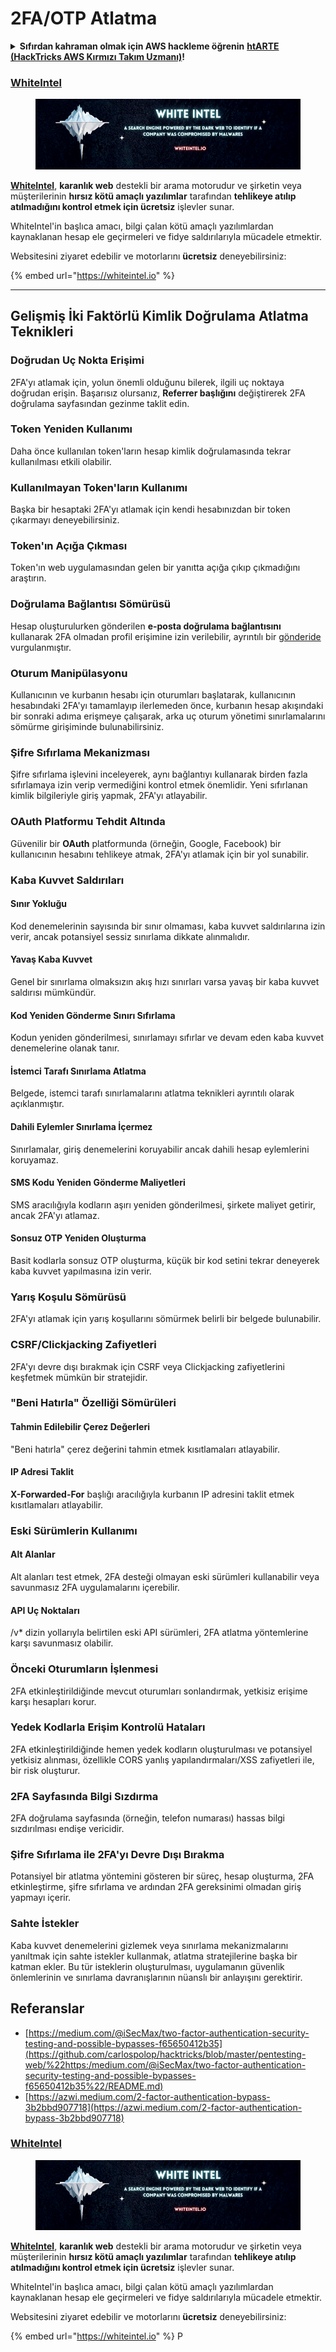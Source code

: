 # 2FA/OTP Atlatma

<details>

<summary><strong>Sıfırdan kahraman olmak için AWS hackleme öğrenin</strong> <a href="https://training.hacktricks.xyz/courses/arte"><strong>htARTE (HackTricks AWS Kırmızı Takım Uzmanı)</strong></a><strong>!</strong></summary>

HackTricks'ı desteklemenin diğer yolları:

* **Şirketinizi HackTricks'te reklam görmek istiyorsanız** veya **HackTricks'i PDF olarak indirmek istiyorsanız** [**ABONELİK PLANLARINI**](https://github.com/sponsors/carlospolop) kontrol edin!
* [**Resmi PEASS & HackTricks ürünlerini alın**](https://peass.creator-spring.com)
* [**The PEASS Ailesi'ni**](https://opensea.io/collection/the-peass-family) keşfedin, özel [**NFT'lerimiz**](https://opensea.io/collection/the-peass-family) koleksiyonu
* **Katılın** 💬 [**Discord grubuna**](https://discord.gg/hRep4RUj7f) veya [**telegram grubuna**](https://t.me/peass) veya bizi **Twitter** 🐦 [**@carlospolopm**](https://twitter.com/hacktricks\_live)** takip edin.**
* **Hacking püf noktalarınızı göndererek HackTricks ve HackTricks Cloud** github depolarına PR'lar gönderin.

</details>

### [WhiteIntel](https://whiteintel.io)

<figure><img src="/.gitbook/assets/image (1224).png" alt=""><figcaption></figcaption></figure>

[**WhiteIntel**](https://whiteintel.io), **karanlık web** destekli bir arama motorudur ve şirketin veya müşterilerinin **hırsız kötü amaçlı yazılımlar** tarafından **tehlikeye atılıp atılmadığını kontrol etmek için ücretsiz** işlevler sunar.

WhiteIntel'in başlıca amacı, bilgi çalan kötü amaçlı yazılımlardan kaynaklanan hesap ele geçirmeleri ve fidye saldırılarıyla mücadele etmektir.

Websitesini ziyaret edebilir ve motorlarını **ücretsiz** deneyebilirsiniz:

{% embed url="https://whiteintel.io" %}

---

## **Gelişmiş İki Faktörlü Kimlik Doğrulama Atlatma Teknikleri**

### **Doğrudan Uç Nokta Erişimi**

2FA'yı atlamak için, yolun önemli olduğunu bilerek, ilgili uç noktaya doğrudan erişin. Başarısız olursanız, **Referrer başlığını** değiştirerek 2FA doğrulama sayfasından gezinme taklit edin.

### **Token Yeniden Kullanımı**

Daha önce kullanılan token'ların hesap kimlik doğrulamasında tekrar kullanılması etkili olabilir.

### **Kullanılmayan Token'ların Kullanımı**

Başka bir hesaptaki 2FA'yı atlamak için kendi hesabınızdan bir token çıkarmayı deneyebilirsiniz.

### **Token'ın Açığa Çıkması**

Token'ın web uygulamasından gelen bir yanıtta açığa çıkıp çıkmadığını araştırın.

### **Doğrulama Bağlantısı Sömürüsü**

Hesap oluşturulurken gönderilen **e-posta doğrulama bağlantısını** kullanarak 2FA olmadan profil erişimine izin verilebilir, ayrıntılı bir [gönderide](https://srahulceh.medium.com/behind-the-scenes-of-a-security-bug-the-perils-of-2fa-cookie-generation-496d9519771b) vurgulanmıştır.

### **Oturum Manipülasyonu**

Kullanıcının ve kurbanın hesabı için oturumları başlatarak, kullanıcının hesabındaki 2FA'yı tamamlayıp ilerlemeden önce, kurbanın hesap akışındaki bir sonraki adıma erişmeye çalışarak, arka uç oturum yönetimi sınırlamalarını sömürme girişiminde bulunabilirsiniz.

### **Şifre Sıfırlama Mekanizması**

Şifre sıfırlama işlevini inceleyerek, aynı bağlantıyı kullanarak birden fazla sıfırlamaya izin verip vermediğini kontrol etmek önemlidir. Yeni sıfırlanan kimlik bilgileriyle giriş yapmak, 2FA'yı atlayabilir.

### **OAuth Platformu Tehdit Altında**

Güvenilir bir **OAuth** platformunda (örneğin, Google, Facebook) bir kullanıcının hesabını tehlikeye atmak, 2FA'yı atlamak için bir yol sunabilir.

### **Kaba Kuvvet Saldırıları**

#### **Sınır Yokluğu**

Kod denemelerinin sayısında bir sınır olmaması, kaba kuvvet saldırılarına izin verir, ancak potansiyel sessiz sınırlama dikkate alınmalıdır.

#### **Yavaş Kaba Kuvvet**

Genel bir sınırlama olmaksızın akış hızı sınırları varsa yavaş bir kaba kuvvet saldırısı mümkündür.

#### **Kod Yeniden Gönderme Sınırı Sıfırlama**

Kodun yeniden gönderilmesi, sınırlamayı sıfırlar ve devam eden kaba kuvvet denemelerine olanak tanır.

#### **İstemci Tarafı Sınırlama Atlatma**

Belgede, istemci tarafı sınırlamalarını atlatma teknikleri ayrıntılı olarak açıklanmıştır.

#### **Dahili Eylemler Sınırlama İçermez**

Sınırlamalar, giriş denemelerini koruyabilir ancak dahili hesap eylemlerini koruyamaz.

#### **SMS Kodu Yeniden Gönderme Maliyetleri**

SMS aracılığıyla kodların aşırı yeniden gönderilmesi, şirkete maliyet getirir, ancak 2FA'yı atlamaz.

#### **Sonsuz OTP Yeniden Oluşturma**

Basit kodlarla sonsuz OTP oluşturma, küçük bir kod setini tekrar deneyerek kaba kuvvet yapılmasına izin verir.

### **Yarış Koşulu Sömürüsü**

2FA'yı atlamak için yarış koşullarını sömürmek belirli bir belgede bulunabilir.

### **CSRF/Clickjacking Zafiyetleri**

2FA'yı devre dışı bırakmak için CSRF veya Clickjacking zafiyetlerini keşfetmek mümkün bir stratejidir.

### **"Beni Hatırla" Özelliği Sömürüleri**

#### **Tahmin Edilebilir Çerez Değerleri**

"Beni hatırla" çerez değerini tahmin etmek kısıtlamaları atlayabilir.

#### **IP Adresi Taklit**

**X-Forwarded-For** başlığı aracılığıyla kurbanın IP adresini taklit etmek kısıtlamaları atlayabilir.

### **Eski Sürümlerin Kullanımı**

#### **Alt Alanlar**

Alt alanları test etmek, 2FA desteği olmayan eski sürümleri kullanabilir veya savunmasız 2FA uygulamalarını içerebilir.

#### **API Uç Noktaları**

/v\* dizin yollarıyla belirtilen eski API sürümleri, 2FA atlatma yöntemlerine karşı savunmasız olabilir.

### **Önceki Oturumların İşlenmesi**

2FA etkinleştirildiğinde mevcut oturumları sonlandırmak, yetkisiz erişime karşı hesapları korur.

### **Yedek Kodlarla Erişim Kontrolü Hataları**

2FA etkinleştirildiğinde hemen yedek kodların oluşturulması ve potansiyel yetkisiz alınması, özellikle CORS yanlış yapılandırmaları/XSS zafiyetleri ile, bir risk oluşturur.

### **2FA Sayfasında Bilgi Sızdırma**

2FA doğrulama sayfasında (örneğin, telefon numarası) hassas bilgi sızdırılması endişe vericidir.

### **Şifre Sıfırlama ile 2FA'yı Devre Dışı Bırakma**

Potansiyel bir atlatma yöntemini gösteren bir süreç, hesap oluşturma, 2FA etkinleştirme, şifre sıfırlama ve ardından 2FA gereksinimi olmadan giriş yapmayı içerir.

### **Sahte İstekler**

Kaba kuvvet denemelerini gizlemek veya sınırlama mekanizmalarını yanıltmak için sahte istekler kullanmak, atlatma stratejilerine başka bir katman ekler. Bu tür isteklerin oluşturulması, uygulamanın güvenlik önlemlerinin ve sınırlama davranışlarının nüanslı bir anlayışını gerektirir.

## Referanslar

* [https://medium.com/@iSecMax/two-factor-authentication-security-testing-and-possible-bypasses-f65650412b35](https://github.com/carlospolop/hacktricks/blob/master/pentesting-web/%22https:/medium.com/@iSecMax/two-factor-authentication-security-testing-and-possible-bypasses-f65650412b35%22/README.md)
* [https://azwi.medium.com/2-factor-authentication-bypass-3b2bbd907718](https://azwi.medium.com/2-factor-authentication-bypass-3b2bbd907718)


### [WhiteIntel](https://whiteintel.io)

<figure><img src="/.gitbook/assets/image (1224).png" alt=""><figcaption></figcaption></figure>

[**WhiteIntel**](https://whiteintel.io), **karanlık web** destekli bir arama motorudur ve şirketin veya müşterilerinin **hırsız kötü amaçlı yazılımlar** tarafından **tehlikeye atılıp atılmadığını kontrol etmek için ücretsiz** işlevler sunar.

WhiteIntel'in başlıca amacı, bilgi çalan kötü amaçlı yazılımlardan kaynaklanan hesap ele geçirmeleri ve fidye saldırılarıyla mücadele etmektir.

Websitesini ziyaret edebilir ve motorlarını **ücretsiz** deneyebilirsiniz:

{% embed url="https://whiteintel.io" %}
P
